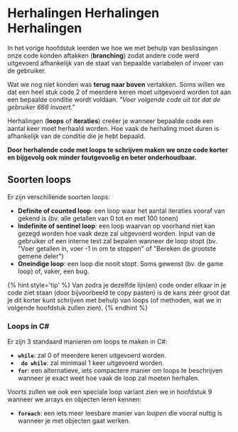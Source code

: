 # Herhalingen Herhalingen Herhalingen

In het vorige hoofdstuk leerden we hoe we met behulp van beslissingen onze code konden aftakken (**branching**) zodat andere code werd uitgevoerd afhankelijk van de staat van bepaalde variabelen of invoer van de gebruiker. 

Wat we nog niet konden was **terug naar boven** vertakken. Soms willen we dat een heel stuk code 2 of meerdere keren moet uitgevoerd worden tot aan een bepaalde conditie wordt voldaan. *"Voer volgende code uit tot dat de gebruiker 666 invoert."* 

Herhalingen (**loops** of **iteraties**) creëer je wanneer bepaalde code een aantal keer moet herhaald worden. Hoe vaak de herhaling moet duren is afhankelijk van de conditie die je hebt bepaald. 

**Door herhalende code met loops te schrijven maken we onze code korter en bijgevolg ook minder foutgevoelig en beter onderhoudbaar.**


## Soorten loops

Er zijn verschillende soorten loops:

* **Definite of counted loop**: een loop waar het aantal iteraties vooraf van gekend is (bv. alle getallen van 0 tot en met 100 tonen)
* **Indefinite of sentinel loop**: een loop waarvan op voorhand niet kan gezegd worden hoe vaak deze zal uitgevoerd worden. Input van de gebruiker of een interne test zal bepalen wanneer de loop stopt (bv. "Voer getallen in, voer -1 in om te stoppen" of "Bereken de grootste gemene deler")
* **Oneindige loop**: een loop die nooit stopt. Soms gewenst (bv. de game loop) of, vaker, een bug.

{% hint style='tip' %}
Van zodra je dezelfde lijn(en) code onder elkaar in je code ziet staan (door bijvoorbeeld te copy pasten) is de kans zéér groot dat je dit korter kunt schrijven met behulp van loops (of methoden, wat we in volgende hoofdstuk zullen zien).
{% endhint %}



### Loops in C#
Er zijn 3 standaard manieren om  loops te maken in C#:

* **``while``**: zal 0 of meerdere keren uitgevoerd worden.
* **`` do while``**: zal minimaal 1 keer uitgevoerd worden.
* **``for``**: een alternatieve, iets compactere manier om loops te beschrijven wanneer je exact weet hoe vaak de loop zal moeten herhalen.

Voorts zullen we ook een speciale loop variant zien we in hoofdstuk  9 wanneer  we arrays en objecten leren kennen:

* **``foreach``**: een iets meer leesbare manier van *loopen* die vooral nuttig is wanneer je met objecten gaat werken.
